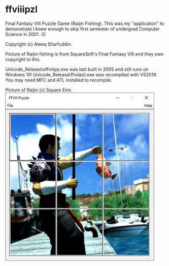 # ffviiipzl
Final Fantasy VIII Puzzle Game (Raijin Fishing). This was my "application" to demonstrate I knew enough to skip first semester of undergrad Computer Science in 2001. :D

Copyright (c) Ateeq Sharfuddin.

Picture of Raijin fishing is from SquareSoft's Final Fantasy VIII and they own copyright to this.

Unicode_Release\offviiipz.exe was last built in 2005 and still runs on Windows 10!
Unicode_Release\ffviiipzl.exe was recompiled with VS2019. You may need MFC and ATL installed to recompile.

Picture of Raijin (c) Square Enix.
![](https://raw.githubusercontent.com/farfella/ffviiipzl/master/completed.png)
